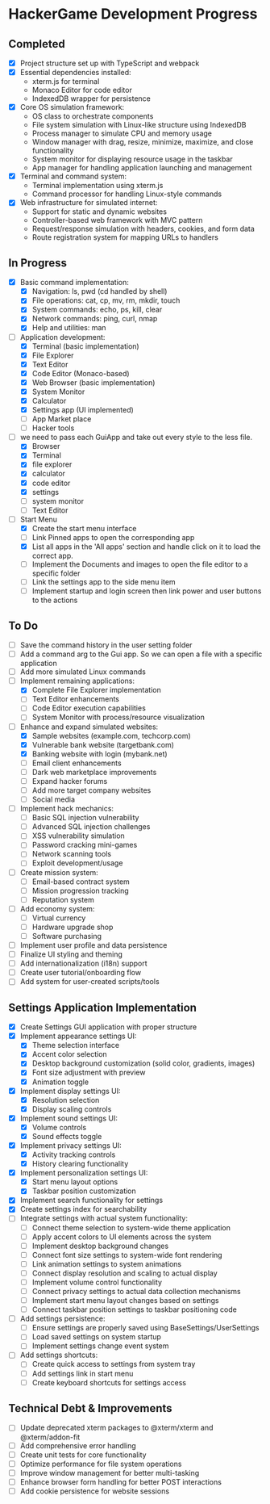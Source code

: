 <!-- filepath: c:\Users\clefw\HackerGame\v1\progress.md -->
# HackerGame Development Progress

## Completed
- [x] Project structure set up with TypeScript and webpack
- [x] Essential dependencies installed:
  - xterm.js for terminal
  - Monaco Editor for code editor
  - IndexedDB wrapper for persistence
- [x] Core OS simulation framework:
  - OS class to orchestrate components
  - File system simulation with Linux-like structure using IndexedDB
  - Process manager to simulate CPU and memory usage
  - Window manager with drag, resize, minimize, maximize, and close functionality
  - System monitor for displaying resource usage in the taskbar
  - App manager for handling application launching and management
- [x] Terminal and command system:
  - Terminal implementation using xterm.js
  - Command processor for handling Linux-style commands
- [x] Web infrastructure for simulated internet:
  - Support for static and dynamic websites
  - Controller-based web framework with MVC pattern
  - Request/response simulation with headers, cookies, and form data
  - Route registration system for mapping URLs to handlers

## In Progress
- [x] Basic command implementation:
  - [x] Navigation: ls, pwd (cd handled by shell)
  - [x] File operations: cat, cp, mv, rm, mkdir, touch
  - [x] System commands: echo, ps, kill, clear
  - [x] Network commands: ping, curl, nmap
  - [x] Help and utilities: man
- [ ] Application development:
  - [x] Terminal (basic implementation)
  - [x] File Explorer
  - [x] Text Editor
  - [x] Code Editor (Monaco-based)
  - [x] Web Browser (basic implementation)
  - [x] System Monitor
  - [x] Calculator
  - [x] Settings app (UI implemented)
  - [ ] App Market place
  - [ ] Hacker tools
- [ ] we need to pass each GuiApp and take out every style to the less file.
  - [x] Browser
  - [x] Terminal
  - [x] file explorer
  - [x] calculator
  - [x] code editor
  - [x] settings
  - [ ] system monitor
  - [ ] Text Editor
- [ ] Start Menu
  - [x] Create the start menu interface
  - [ ] Link Pinned apps to open the corresponding app
  - [x] List all apps in the 'All apps' section and handle click on it to load the correct app.
  - [ ] Implement the Documents and images to open the file editor to a specific folder
  - [ ] Link the settings app to the side menu item
  - [ ] Implement startup and login screen then link power and user buttons to the actions

## To Do
- [ ] Save the command history in the user setting folder
- [ ] Add a command arg to the Gui app. So we can open a file with a specific application
- [ ] Add more simulated Linux commands
- [ ] Implement remaining applications:
  - [x] Complete File Explorer implementation
  - [ ] Text Editor enhancements
  - [ ] Code Editor execution capabilities
  - [ ] System Monitor with process/resource visualization
- [ ] Enhance and expand simulated websites:
  - [x] Sample websites (example.com, techcorp.com)
  - [x] Vulnerable bank website (targetbank.com)
  - [x] Banking website with login (mybank.net)
  - [ ] Email client enhancements
  - [ ] Dark web marketplace improvements
  - [ ] Expand hacker forums
  - [ ] Add more target company websites
  - [ ] Social media
- [ ] Implement hack mechanics:
  - [ ] Basic SQL injection vulnerability
  - [ ] Advanced SQL injection challenges
  - [ ] XSS vulnerability simulation
  - [ ] Password cracking mini-games
  - [ ] Network scanning tools
  - [ ] Exploit development/usage
- [ ] Create mission system:
  - [ ] Email-based contract system
  - [ ] Mission progression tracking
  - [ ] Reputation system
- [ ] Add economy system:
  - [ ] Virtual currency
  - [ ] Hardware upgrade shop
  - [ ] Software purchasing
- [ ] Implement user profile and data persistence
- [ ] Finalize UI styling and theming
- [ ] Add internationalization (i18n) support
- [ ] Create user tutorial/onboarding flow
- [ ] Add system for user-created scripts/tools

## Settings Application Implementation
- [x] Create Settings GUI application with proper structure
- [x] Implement appearance settings UI:
  - [x] Theme selection interface
  - [x] Accent color selection
  - [x] Desktop background customization (solid color, gradients, images)
  - [x] Font size adjustment with preview
  - [x] Animation toggle
- [x] Implement display settings UI:
  - [x] Resolution selection
  - [x] Display scaling controls
- [x] Implement sound settings UI:
  - [x] Volume controls
  - [x] Sound effects toggle
- [x] Implement privacy settings UI:
  - [x] Activity tracking controls
  - [x] History clearing functionality
- [x] Implement personalization settings UI:
  - [x] Start menu layout options
  - [x] Taskbar position customization
- [x] Implement search functionality for settings
- [x] Create settings index for searchability
- [ ] Integrate settings with actual system functionality:
  - [ ] Connect theme selection to system-wide theme application
  - [ ] Apply accent colors to UI elements across the system
  - [ ] Implement desktop background changes
  - [ ] Connect font size settings to system-wide font rendering
  - [ ] Link animation settings to system animations
  - [ ] Connect display resolution and scaling to actual display
  - [ ] Implement volume control functionality
  - [ ] Connect privacy settings to actual data collection mechanisms
  - [ ] Implement start menu layout changes based on settings
  - [ ] Connect taskbar position settings to taskbar positioning code
- [ ] Add settings persistence:
  - [ ] Ensure settings are properly saved using BaseSettings/UserSettings
  - [ ] Load saved settings on system startup
  - [ ] Implement settings change event system
- [ ] Add settings shortcuts:
  - [ ] Create quick access to settings from system tray
  - [ ] Add settings link in start menu
  - [ ] Create keyboard shortcuts for settings access

## Technical Debt & Improvements
- [ ] Update deprecated xterm packages to @xterm/xterm and @xterm/addon-fit
- [ ] Add comprehensive error handling
- [ ] Create unit tests for core functionality
- [ ] Optimize performance for file system operations
- [ ] Improve window management for better multi-tasking
- [ ] Enhance browser form handling for better POST interactions
- [ ] Add cookie persistence for website sessions
